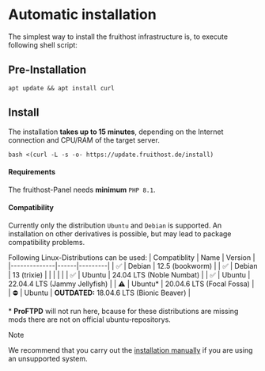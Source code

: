 # Automatic installation
The simplest way to install the fruithost infrastructure is, to execute following shell script:

## Pre-Installation
```shell
apt update && apt install curl
```

## Install
The installation **takes up to 15 minutes**, depending on the Internet connection and CPU/RAM of the target server.

```shell
bash <(curl -L -s -o- https://update.fruithost.de/install)
```

#### Requirements
The fruithost-Panel needs **minimum** `PHP 8.1`.

#### Compatibility
Currently only the distribution `Ubuntu` and `Debian` is supported. An installation on other derivatives is possible, but may lead to package compatibility problems.

Following Linux-Distributions can be used:
| Compatiblity | Name | Version |
|--------------|------|---------|
| ✅ | Debian | 12.5 (bookworm) |
| ✅ | Debian | 13 (trixie) |
|     |        |       |
| ✅ | Ubuntu | 24.04 LTS (Noble Numbat) |
| ✅ | Ubuntu | 22.04.4 LTS (Jammy Jellyfish) |
| ⚠️ | Ubuntu* | 20.04.6 LTS (Focal Fossa) |
| ⛔ | Ubuntu | **OUTDATED:** 18.04.6 LTS (Bionic Beaver) |


\* **ProFTPD** will not run here, bcause for these distributions are missing mods there are not on official ubuntu-repositorys.

> [!NOTE]
> We recommend that you carry out the [installation manually](Manual%20Installation.md) if you are using an unsupported system.
